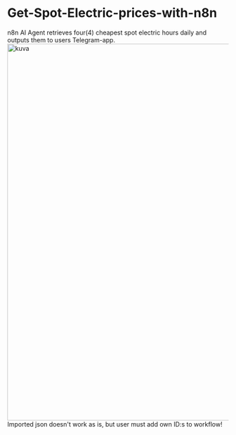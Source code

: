 # Get-Spot-Electric-prices-with-n8n
n8n AI Agent retrieves four(4) cheapest spot electric hours daily and outputs them to users Telegram-app.
<img width="1501" height="855" alt="kuva" src="https://github.com/user-attachments/assets/c2152326-7a04-4757-af63-dc419dcf4073" />
Imported json doesn't work as is, but user must add own ID:s to workflow!
